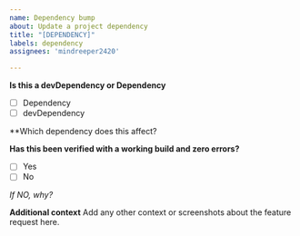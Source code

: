 ```yaml
---
name: Dependency bump
about: Update a project dependency
title: "[DEPENDENCY]"
labels: dependency
assignees: 'mindreeper2420'

---
```


**Is this a devDependency or Dependency**
- [ ] Dependency
- [ ] devDependency

**Which dependency does this affect?

**Has this been verified with a working build and zero errors?**
- [ ] Yes
- [ ] No

_If NO, why?_

**Additional context**
Add any other context or screenshots about the feature request here.
